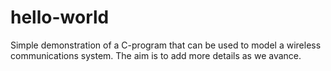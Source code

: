 # hello-world
Simple demonstration of a C-program that can
be used to model a wireless communications system.
The aim is to add more details as we avance.
